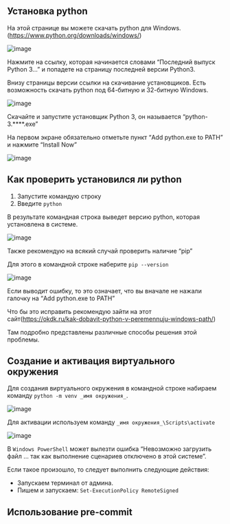 ## Установка python
На этой странице вы можете скачать python для Windows. (https://www.python.org/downloads/windows/)

![image](https://user-images.githubusercontent.com/125145037/224363550-7c01ad22-434f-48e8-9159-a30a5ed9cbde.png)

Нажмите на ссылку, которая начинается словами “Последний выпуск Python 3…” и попадете на страницу последней версии Python3.

Внизу страницы версии ссылки на скачивание установщиков. Есть возможность скачать python под 64-битную и 32-битную Windows.

![image](https://user-images.githubusercontent.com/125145037/224364226-d05f6bd9-8104-438f-8eea-7cef43b167d8.png)

Скачайте и запустите установщик Python 3, он называется “python-3.****.exe”

На первом экране обязательно отметьте пункт “Add python.exe to PATH” и нажмите “Install Now”

![image](https://user-images.githubusercontent.com/125145037/224364939-b582e7a0-e120-43a6-95c9-2d373a089d22.png)

## Как проверить установился ли python

1. Запустите командую строку
2. Введите `python`

В результате командная строка выведет версию python, которая установлена в системе.

![image](https://user-images.githubusercontent.com/125145037/224366689-ed385299-9284-4bdc-8b6e-bdd20513fa87.png)

Также рекомендую на всякий случай проверить наличие “pip”

Для этого в командной строке наберите `pip --version`

![image](https://user-images.githubusercontent.com/125145037/224366908-b5b0e783-5d0d-426d-b9bd-0a33e5c8e5de.png)

Если выводит ошибку, то это означает, что вы вначале не нажали галочку на “Add python.exe to PATH”

Что бы это исправить рекомендую зайти на этот сайт(https://okdk.ru/kak-dobavit-python-v-peremennuju-windows-path/)

Там подробно представлены различные способы решения этой проблемы.

## Создание и активация виртуального окружения

Для создания виртуального окружения в командной строке набираем команду `python -m venv _имя окружения_`.

![image](https://user-images.githubusercontent.com/125145037/224368910-fde8f1aa-2f53-483d-b407-dc2d69efd18c.png)

Для активации используем команду `_имя окружения_\Scripts\activate`

![image](https://user-images.githubusercontent.com/125145037/224371241-b0ac93f0-8a93-433d-9b3a-23dd94b69658.png)

В `Windows PowerShell` может вылезти ошибка “Невозможно загрузить файл … так как выполнение сценариев отключено в этой системе”.

Если такое произошло, то следует выполнить следующие действия:

- Запускаем терминал от админа.
- Пишем и запускаем: `Set-ExecutionPolicy RemoteSigned`

## Использование pre-commit

